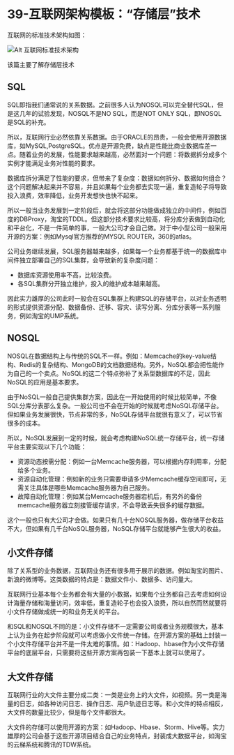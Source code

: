 # 39-互联网架构模板：“存储层”技术

互联网的标准技术架构如图：

![Alt 互联网标准技术架构](1033-1.png)

该篇主要了解存储层技术

## SQL 

SQL即指我们通常说的关系数据。之前很多人认为NOSQL可以完全替代SQL，但是这几年的试验发现，NOSQL不是NO SQL，而是NOT ONLY SQL，即NOSQL是SQL的补充。

所以，互联网行业必然依靠关系数据。由于ORACLE的昂贵，一般会使用开源数据库，如MySQL,PostgreSQL。优点是开源免费，缺点是性能比商业数据库差一点。随着业务的发展，性能要求越来越高，必然面对一个问题：将数据拆分成多个实例才能满足业务对性能的要求。

数据库拆分满足了性能的要求，但带来了复杂度：数据如何拆分、数据如何组合？这个问题解决起来并不容易，并且如果每个业务都去实现一遍，重复造轮子将导致投入浪费，效率降低，业务开发想快也快不起来。

所以一般当业务发展到一定阶段后，就会将这部分功能做成独立的中间件，例如百度的DBProxy，淘宝的TDDL。但这部分技术要求比较高，将分库分表做到自动化和平台化，不是一件简单的事，一般大公司才会自己做。对于中小型公司一般采用开源的方案：例如Mysql官方推荐的MYSQL ROUTER，360的atlas。

公司业务继续发展，SQL服务器越来越多，如果每一个业务都基于统一的数据库中间件独立部署自己的SQL集群，会导致新的复杂度问题：
- 数据库资源使用率不高，比较浪费。
- 各SQL集群分开独立维护，投入的维护成本越来越高。

因此实力雄厚的公司此时一般会在SQL集群上构建SQL的存储平台，以对业务透明的形式提供资源分配、数据备份、迁移、容灾、读写分离、分库分表等一系列服务，例如淘宝的UMP系统。

## NOSQL

NOSQL在数据结构上与传统的SQL不一样。例如：Memcache的key-value结构、Redis的复杂结构、MongoDB的文档数据结构。另外，NoSQL都会把性能作为自己的一个卖点。NoSQL的这二个特点弥补了关系型数据库的不足，因此NoSQL的应用是基本要求。

由于NoSQL一般自己提供集群方案，因此在一开始使用的时候比较简单，不像SQL分库分表那么复杂。一般公司也不会在开始的时候就考虑NoSQL存储平台。但如果业务发展很快，节点非常的多，NoSQL存储平台就很有意义了，可以节省很多的成本。

所以，NoSQL发展到一定的时候，就会考虑构建NoSQL统一存储平台，统一存储平台主要实现以下几个功能：
- 资源动态按需分配：例如一台Memcache服务器，可以根据内存利用率，分配给多个业务。
- 资源自动化管理：例如新的业务只需要申请多少Memcache缓存空间即可，无需关注具体是哪些Memcache服务器为自己服务。
- 故障自动化管理：例如某台Memcache服务器宕机后，有另外的备份memcache服务器立刻接管缓存请求，不会导致丢失很多的缓存数据。

这个一般也只有大公司才会做。如果只有几十台NOSQL服务器，做存储平台收益不大，但如果有几千台NoSQL服务器，NoSQL存储平台就能够产生很大的收益。

## 小文件存储

除了关系型的业务数据，互联网业务还有很多用于展示的数据。例如淘宝的图片、新浪的微博等。这类数据的特点是：数据文件小、数据多、访问量大。

互联网行业基本每个业务都会有大量的小数据，如果每个业务都自己去考虑如何设计海量存储和海量访问，效率低，重复造轮子也会投入浪费，所以自然而然就要将小文件存储做成统一的和业务无关的平台。

和SQL和NOSQL不同的是：小文件存储不一定需要公司或者业务规模很大，基本上认为业务在起步阶段就可以考虑做小文件统一存储。在开源方案的基础上封装一个小文件存储平台并不是一件太难的事情。如：Hadoop、hbase作为小文件存储平台的底层平台，只需要将这些开源方案再包装一下基本上就可以使用了。

## 大文件存储

互联网行业的大文件主要分成二类：一类是业务上的大文件，如视频。另一类是海量的日志，如各种访问日志、操作日志、用户轨迹日志等。和小文件的特点相反，大文件的数量比较少，但是每个文件都很大。

大文件的存储可以使用开源的方案：如Hadoop、Hbase、Storm、Hive等。实力雄厚的公司会基于这些开源项目结合自己的业务特点，封装成大数据平台，如淘宝的云梯系统和腾讯的TDW系统。





